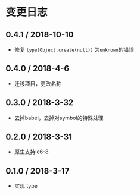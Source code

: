 # 变更日志

## 0.4.1 / 2018-10-10

- 修复 `type(Object.create(null))` 为`unknown`的错误

## 0.4.0 / 2018-4-6

- 迁移项目，更改名称

## 0.3.0 / 2018-3-32

- 去掉babel，去掉对symbol的特殊处理

## 0.2.0 / 2018-3-31

- 原生支持ie6-8 

## 0.1.0 / 2018-3-17

- 实现 type
